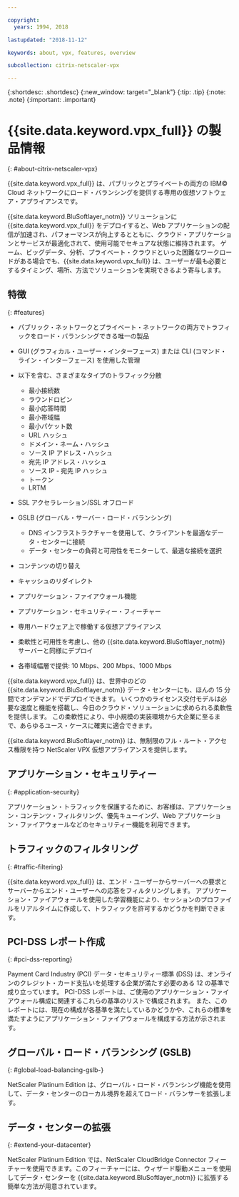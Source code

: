 ```yaml
---

copyright:
  years: 1994, 2018

lastupdated: "2018-11-12"

keywords: about, vpx, features, overview

subcollection: citrix-netscaler-vpx

---
```


{:shortdesc: .shortdesc}
{:new_window: target="_blank"}
{:tip: .tip}
{:note: .note}
{:important: .important}

# {{site.data.keyword.vpx_full}} の製品情報
{: #about-citrix-netscaler-vpx}

{{site.data.keyword.vpx_full}} は、パブリックとプライベートの両方の IBM© Cloud ネットワークにロード・バランシングを提供する専用の仮想ソフトウェア・アプライアンスです。

{{site.data.keyword.BluSoftlayer_notm}}  ソリューションに {{site.data.keyword.vpx_full}} をデプロイすると、Web アプリケーションの配信が加速され、パフォーマンスが向上するとともに、クラウド・アプリケーションとサービスが最適化されて、使用可能でセキュアな状態に維持されます。 ゲーム、ビッグデータ、分析、プライベート・クラウドといった困難なワークロードがある場合でも、{{site.data.keyword.vpx_full}} は、ユーザーが最も必要とするタイミング、場所、方法でソリューションを実現できるよう寄与します。

## 特徴
{: #features}

* パブリック・ネットワークとプライベート・ネットワークの両方でトラフィックをロード・バランシングできる唯一の製品
* GUI (グラフィカル・ユーザー・インターフェース) または CLI (コマンド・ライン・インターフェース) を使用した管理
* 以下を含む、さまざまなタイプのトラフィック分散
  * 最小接続数
  * ラウンドロビン
  * 最小応答時間
  * 最小帯域幅
  * 最小パケット数
  * URL ハッシュ
  * ドメイン・ネーム・ハッシュ
  * ソース IP アドレス・ハッシュ
  * 宛先 IP アドレス・ハッシュ
  * ソース IP - 宛先 IP ハッシュ
  * トークン
  * LRTM

* SSL アクセラレーション/SSL オフロード
* GSLB (グローバル・サーバー・ロード・バランシング)
  * DNS インフラストラクチャーを使用して、クライアントを最適なデータ・センターに接続
  * データ・センターの負荷と可用性をモニターして、最適な接続を選択
* コンテンツの切り替え
* キャッシュのリダイレクト
* アプリケーション・ファイアウォール機能
* アプリケーション・セキュリティー・フィーチャー
* 専用ハードウェア上で稼働する仮想アプライアンス
* 柔軟性と可用性を考慮し、他の {{site.data.keyword.BluSoftlayer_notm}} サーバーと同様にデプロイ
* 各帯域幅層で提供: 10 Mbps、200 Mbps、1000 Mbps

{{site.data.keyword.vpx_full}} は、世界中のどの {{site.data.keyword.BluSoftlayer_notm}} データ・センターにも、ほんの 15 分間でオンデマンドでデプロイできます。 いくつかのライセンス交付モデルは必要な速度と機能を搭載し、今日のクラウド・ソリューションに求められる柔軟性を提供します。 この柔軟性により、中小規模の実装環境から大企業に至るまで、あらゆるユース・ケースに確実に適合できます。

{{site.data.keyword.BluSoftlayer_notm}} は、無制限のフル・ルート・アクセス権限を持つ NetScaler VPX 仮想アプライアンスを提供します。   

## アプリケーション・セキュリティー
{: #application-security}

アプリケーション・トラフィックを保護するために、お客様は、アプリケーション・コンテンツ・フィルタリング、優先キューイング、Web アプリケーション・ファイアウォールなどのセキュリティー機能を利用できます。

## トラフィックのフィルタリング
{: #traffic-filtering}

{{site.data.keyword.vpx_full}} は、エンド・ユーザーからサーバーへの要求とサーバーからエンド・ユーザーへの応答をフィルタリングします。 アプリケーション・ファイアウォールを使用した学習機能により、セッションのプロファイルをリアルタイムに作成して、トラフィックを許可するかどうかを判断できます。

## PCI-DSS レポート作成
{: #pci-dss-reporting}

Payment Card Industry (PCI) データ・セキュリティー標準 (DSS) は、オンラインのクレジット・カード支払いを処理する企業が満たす必要のある 12 の基準で成り立っています。 PCI-DSS レポートは、ご使用のアプリケーション・ファイアウォール構成に関連するこれらの基準のリストで構成されます。 また、このレポートには、現在の構成が各基準を満たしているかどうかや、これらの標準を満たすようにアプリケーション・ファイアウォールを構成する方法が示されます。

## グローバル・ロード・バランシング (GSLB)
{: #global-load-balancing-gslb-}

NetScaler Platinum Edition は、グローバル・ロード・バランシング機能を使用して、データ・センターのローカル境界を超えてロード・バランサーを拡張します。

## データ・センターの拡張
{: #extend-your-datacenter}

NetScaler Platinum Edition では、NetScaler CloudBridge Connector フィーチャーを使用できます。このフィーチャーには、ウィザード駆動メニューを使用してデータ・センターを {{site.data.keyword.BluSoftlayer_notm}} に拡張する簡単な方法が用意されています。

